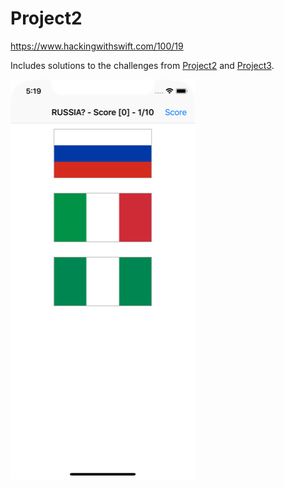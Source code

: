 # Project2

https://www.hackingwithswift.com/100/19

Includes solutions to the challenges from [Project2](https://www.hackingwithswift.com/read/2/6/wrap-up) and [Project3](https://www.hackingwithswift.com/read/3/3/wrap-up).

![screenshot1](screenshots/screen01.png)
